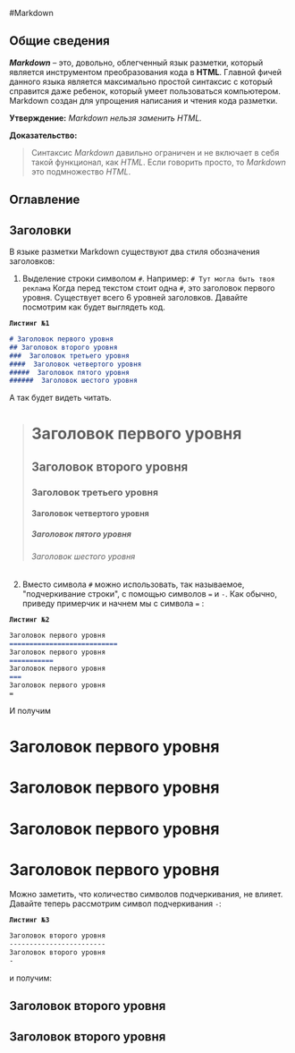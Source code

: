 #Markdown[](https://ru.wikipedia.org/wiki/Markdown)

## Общие сведения
_**Markdown**_ – это, довольно, облегченный язык разметки, который является инструментом преобразования кода в **HTML**. Главной фичей данного языка является максимально простой синтаксис с который справится даже ребенок, который умеет пользоваться компьютером. Markdown создан для упрощения написания и чтения кода разметки. 

**Утверждение:** _Markdown нельзя заменить HTML._

**Доказательство:**
>Синтаксис _Markdown_ давильно ограничен и не включает в себя такой функционал, как _HTML_. 
Если говорить просто, то  _Markdown_ это подмножество  _HTML_.

## Оглавление 

## Заголовки

В языке разметки Markdown существуют два стиля обозначения заголовков:
1. Выделение строки символом `#`. 
   Например:  `# Тут могла быть твоя реклама`
   Когда перед текстом стоит одна `#`, это заголовок первого уровня. Существует всего 6 уровней заголовков. 
   Давайте посмотрим как будет выглядеть код. 
  
  **`Листинг №1 `**
   ```Markdown
   # Заголовок первого уровня
   ## Заголовок второго уровня
   ###  Заголовок третьего уровня
   ####  Заголовок четвертого уровня
   #####  Заголовок пятого уровня
   ######  Заголовок шестого уровня
   ```
   А так будет видеть читать.

>    # Заголовок первого уровня
>    ## Заголовок второго уровня
>    ###  Заголовок третьего уровня
>    ####  Заголовок четвертого уровня
>    #####  Заголовок пятого уровня
>    ######  Заголовок шестого уровня

2. Вместо символа `#` можно использовать, так называемое,  "подчеркивание строки", с помощью символов `=` и `-`. Как обычно, приведу примерчик и начнем мы с символа  `=` :

**`Листинг №2 `**
   ```Markdown
   Заголовок первого уровня
   ===========================
   Заголовок первого уровня
   ===========
   Заголовок первого уровня
   ===
   Заголовок первого уровня
   =
   ```
И получим 

Заголовок первого уровня
===========================
Заголовок первого уровня
===========
Заголовок первого уровня
===
Заголовок первого уровня
=
Можно заметить, что количество символов подчеркивания, не влияет. Давайте теперь рассмотрим символ подчеркивания `-`:

**`Листинг №3 `**
```Markdown
Заголовок второго уровня
------------------------
Заголовок второго уровня
-
```
и получим:

Заголовок второго уровня
------------------------
Заголовок второго уровня
-

<!--Язык разметки Markdown поддерживает 2 стиля обозначения заголовков: подчеркивание и выделение символом («#»). Выделение заголовков с помощью подчеркивания производится знаками равенства («=») в случае, если заголовок первого уровня, и дефисами («-») в случае, если заголовок второго уровня. Количество знаков подчеркивания не ограничивается. При выделении заголовков с помощью символа («#») используется от одного до шести данных символов, которые устанавливаются в начале строки (перед заголовком). В данном случае количество символов соответствует уровню заголовка. Кроме того, заголовок возможно снабдить закрывающимися символами («#»), хотя это и не является обязательным. Количество закрывающихся символов не обязано соответствовать количеству начальных символов. Уровень заголовка определяется по количеству начальных символов.
Заголовки первого и второго уровней, выполненные с помощью подчеркивания, выглядят следующим образом:
<!--
https://gist.github.com/Jekins/2bf2d0638163f1294637
Теперь рассмотрим более подробно функции языка разметки Markdown.-->
